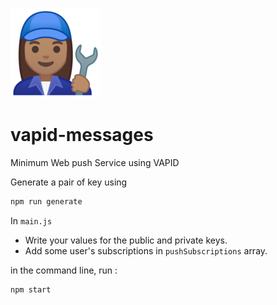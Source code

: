 ![Femal Mechanic](/asset/female-mechanic-type-4_1f469-1f3fd-200d-1f527.png)
# vapid-messages
Minimum Web push Service using VAPID

Generate a pair of key using 
```bash
npm run generate
```

In `main.js`
- Write your values for the public and private keys.
- Add some user's subscriptions in `pushSubscriptions` array.


in the command line, run :
```bash
npm start
```